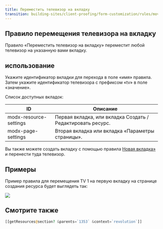 ```yaml
---
title: Переместить телевизор на вкладку
transition: building-sites/client-proofing/form-customization/rules/move-tv-to-tab
---
```


## Правило перемещения телевизора на вкладку

Правило «Переместить телевизор на вкладку» переместит любой телевизор на указанную вами вкладку.

## использование

Укажите идентификатор вкладки для перехода в поле «имя» правила. Затем укажите идентификатор телевизора с префиксом «tv» в поле «значение».

Список доступных вкладок:

| ID                     | Описание                                                    |
| ---------------------- | ----------------------------------------------------------- |
| modx-resource-settings | Первая вкладка, или вкладка Создать / Редактировать ресурс. |
| modx-page-settings     | Вторая вкладка или вкладка «Параметры страницы».            |

Вы также можете создать вкладку с помощью правила [Новая вкладка»](display/revolution20/New+Tab "Новая вкладка") и перенести туда телевизор.

## Примеры

Пример правила для перемещения TV 1 на первую вкладку на странице создания ресурса будет выглядеть так:

![](/download/attachments/18678100/rule-tvMove.png?version=1&modificationDate=1279291685000)

## Смотрите также

```php
[[getResources@section? &parents=`1353` &context=`revolution`]]
```
